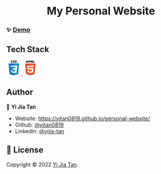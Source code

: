 <h1 align="center">My Personal Website</h1>

### ✨ [Demo](https://yjtan0819.github.io/personal-website/)

## Tech Stack
<p align="left"> <a href="https://www.w3schools.com/css/" target="_blank" rel="noreferrer"> <img src="https://raw.githubusercontent.com/devicons/devicon/master/icons/css3/css3-original-wordmark.svg" alt="css3" width="40" height="40"/> </a> <a href="https://www.w3.org/html/" target="_blank" rel="noreferrer"> <img src="https://raw.githubusercontent.com/devicons/devicon/master/icons/html5/html5-original-wordmark.svg" alt="html5" width="40" height="40"/> </a> </p>

## Author

👤 **Yi Jia Tan**

* Website: https://yjtan0819.github.io/personal-website/
* Github: [@yjtan0819](https://github.com/yjtan0819)
* LinkedIn: [@yijia-tan](https://linkedin.com/in/yijia-tan)

## 📝 License

Copyright © 2022 [Yi Jia Tan](https://github.com/yjtan0819).<br />

